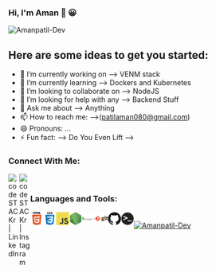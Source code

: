 ### Hi, I'm Aman 👋 :grinning:

<p align="left"> <img src="https://komarev.com/ghpvc/?username=Amanpatil-Dev&label=Views&color=blue&style=plastic" alt="Amanpatil-Dev" /> </p>

## Here are some ideas to get you started:

- 🔭 I’m currently working on --> VENM stack 
- 🌱 I’m currently learning  --> Dockers and Kubernetes
- 👯 I’m looking to collaborate on -->  NodeJS
- 🤔 I’m looking for help with any --> Backend Stuff
- 💬 Ask me about --> Anything
- 📫 How to reach me: -->(patilaman080@gmail.com)
- 😄 Pronouns: ... 
- ⚡ Fun fact: --> Do You Even Lift
-->

### Connect With Me:

[<img align="left" alt="codeSTACKr | LinkedIn" width="22px" src="https://cdn.jsdelivr.net/npm/simple-icons@v3/icons/linkedin.svg" />](https://www.linkedin.com/in/aman-patil-7592a6198/)

[<img align="left" alt="codeSTACKr | Instagram" width="22px" src="https://cdn.jsdelivr.net/npm/simple-icons@v3/icons/instagram.svg" />](https://www.instagram.com/powerful_libra_/)


<br />

### Languages and Tools:

[<img align="left" alt="HTML5" width="26px" src="https://raw.githubusercontent.com/github/explore/80688e429a7d4ef2fca1e82350fe8e3517d3494d/topics/html/html.png" />]()

[<img align="left" alt="CSS3" width="26px" src="https://raw.githubusercontent.com/github/explore/80688e429a7d4ef2fca1e82350fe8e3517d3494d/topics/css/css.png" />]()

[<img align="left" alt="JavaScript" width="26px" src="https://raw.githubusercontent.com/github/explore/80688e429a7d4ef2fca1e82350fe8e3517d3494d/topics/javascript/javascript.png" />]()

[<img align="left" alt="Node.js" width="26px" src="https://raw.githubusercontent.com/github/explore/80688e429a7d4ef2fca1e82350fe8e3517d3494d/topics/nodejs/nodejs.png" />]()

[<img align="left" alt="MongoDB" width="26px" src="https://raw.githubusercontent.com/github/explore/80688e429a7d4ef2fca1e82350fe8e3517d3494d/topics/mongodb/mongodb.png" />]()

[<img align="left" alt="Git" width="26px" src="https://raw.githubusercontent.com/github/explore/80688e429a7d4ef2fca1e82350fe8e3517d3494d/topics/git/git.png" />]()
[<img align="left" alt="GitHub" width="26px" src="https://raw.githubusercontent.com/github/explore/78df643247d429f6cc873026c0622819ad797942/topics/github/github.png" />]()

[<img align="left" alt="Terminal" width="26px" src="https://raw.githubusercontent.com/github/explore/80688e429a7d4ef2fca1e82350fe8e3517d3494d/topics/terminal/terminal.png" />]()

<br />

</a>
<a href="https://github.com/Amanpatil-Dev">
 <img align="center" src="https://github-readme-stats.vercel.app/api?username=Amanpatil-Dev&show_icons=true&theme=light&line_height=27" alt="Amanpatil-Dev"/>
</a>
